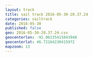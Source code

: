 ```yaml
---
layout: track
title: sail track 2016-05-30-20.37.24
categories: sailtrack
date: 2016-05-30
published: false
geo: 2016-05-30-20.37.24.csv
geocenterlon: -92.06235415843948
geocenterlat: 46.72164230415972
mapzoom: 13
---
```


